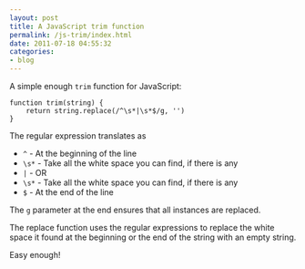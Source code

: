 ```yaml
---
layout: post
title: A JavaScript trim function
permalink: /js-trim/index.html
date: 2011-07-18 04:55:32
categories:
- blog
---
```


A simple enough `trim` function for JavaScript:

    function trim(string) {
        return string.replace(/^\s*|\s*$/g, '')
    }

<!--break-->

The regular expression translates as

* `^` - At the beginning of the line
* `\s*` - Take all the white space you can find, if there is any
* `|` - OR
* `\s*` - Take all the white space you can find, if there is any
* `$` - At the end of the line

The `g` parameter at the end ensures that all instances are replaced.

The replace function uses the regular expressions to replace the white space it found at the beginning or the end of the string with an empty string.

Easy enough!

